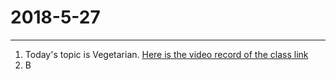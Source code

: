 2018-5-27
===
***

1. Today's topic is Vegetarian. [Here is the video record of the class link](http://straindown.quanshi.com/doc/classroom/mp4convert/3084465zh_CN.mp4)
2. B